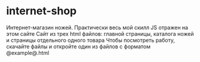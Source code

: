 # internet-shop
Интернет-магазин ножей. Практически весь мой скилл JS отражен на этом сайте
Сайт из трех html файлов: главной страницы, каталога ножей и страницы отдельного одного товара
Чтобы посмотреть работу, скачайте файлы и откройте один из файлов с форматом @example@.html

